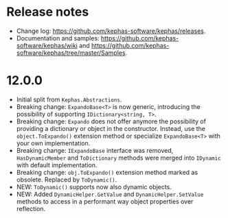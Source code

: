 ﻿# Release notes

* Change log: https://github.com/kephas-software/kephas/releases.
* Documentation and samples: https://github.com/kephas-software/kephas/wiki and https://github.com/kephas-software/kephas/tree/master/Samples.

# 12.0.0
* Initial split from `Kephas.Abstractions`.
* Breaking change: `ExpandoBase<T>` is now generic, introducing the possibility of supporting `IDictionary<string, T>`.
* Breaking change: `Expando` does not offer anymore the possibility of providing a dictionary or object in the constructor. Instead, use the `object.ToExpando()` extension method or specialize `ExpandoBase<T>` with your own implementation.
* Breaking change: `IExpandoBase` interface was removed, `HasDynamicMember` and `ToDictionary` methods were merged into `IDynamic` with default implementation.
* Breaking change: `obj.ToExpando()` extension method marked as obsolete. Replaced by `ToDynamic()`.
* NEW: ``ToDynamic()`` supports now also dynamic objects.
* NEW: Added `DynamicHelper.GetValue` and `DynamicHelper.SetValue` methods to access in a performant way object properties over reflection.

